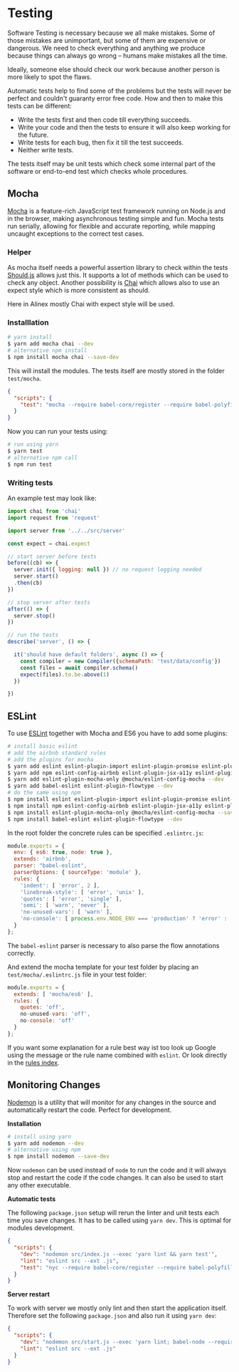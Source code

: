# Testing

Software Testing is necessary because we all make mistakes. Some of those mistakes
are unimportant, but some of them are expensive or dangerous. We need to check
everything and anything we produce because things can always go wrong – humans make
mistakes all the time.

Ideally, someone else should check our work because another person is more
likely to spot the flaws.

Automatic tests help to find some of the problems but the tests will never be perfect
and couldn't guaranty error free code. How and then to make this tests can be
different:

- Write the tests first and then code till everything succeeds.
- Write your code and then the tests to ensure it will also keep working for the future.
- Write tests for each bug, then fix it till the test succeeds.
- Neither write tests.

The tests itself may be unit tests which check some internal part of the software or
end-to-end test which checks whole procedures.


## Mocha

[Mocha](https://mochajs.org/) is a feature-rich JavaScript test framework running
on Node.js and in the browser, making asynchronous testing simple and fun.
Mocha tests run serially, allowing for flexible and accurate reporting, while mapping
uncaught exceptions to the correct test cases.

### Helper

As mocha itself needs a powerful assertion library to check within the tests
[Should.js](https://shouldjs.github.io/) allows just this. It supports a lot of
methods which can be used to check any object.
Another possibility is [Chai](http://chaijs.com/) which allows also to use an
expect style which is more consistent as should.

Here in Alinex mostly Chai with expect style will be used.

### Installlation

```bash
# yarn install
$ yarn add mocha chai --dev
# alternative npm install
$ npm install mocha chai --save-dev
```

This will install the modules. The tests itself are mostly stored in the folder
`test/mocha`.

```json
{
  "scripts": {
    "test": "mocha --require babel-core/register --require babel-polyfill test/mocha"
  }
}
```

Now you can run your tests using:

```bash
# run using yarn
$ yarn test
# alternative npm call
$ npm run test
```

### Writing tests

An example test may look like:

```js
import chai from 'chai'
import request from 'request'

import server from '../../src/server'

const expect = chai.expect

// start server before tests
before((cb) => {
  server.init({ logging: null }) // no request logging needed
  server.start()
  .then(cb)
})

// stop server after tests
after(() => {
  server.stop()
})

// run the tests
describe('server', () => {

  it('should have default folders', async () => {
    const compiler = new Compiler({schemaPath: 'test/data/config'})
    const files = await compiler.schema()
    expect(files).to.be.above(1)
  })

})
```


## ESLint

To use [ESLint](http://eslint.org/) together with Mocha and ES6 you have to add some
plugins:

```bash
# install basic eslint
# add the airbnb standard rules
# add the plugins for mocha
$ yarn add eslint eslint-plugin-import eslint-plugin-promise eslint-plugin-standard --dev
$ yarn add npm eslint-config-airbnb eslint-plugin-jsx-a11y eslint-plugin-react --dev
$ yarn add eslint-plugin-mocha-only @mocha/eslint-config-mocha --dev
$ yarn add babel-eslint eslint-plugin-flowtype --dev
# do the same using npm
$ npm install eslint eslint-plugin-import eslint-plugin-promise eslint-plugin-standard --save-dev
$ npm install npm eslint-config-airbnb eslint-plugin-jsx-a11y eslint-plugin-react --save-dev
$ npm install eslint-plugin-mocha-only @mocha/eslint-config-mocha --save-dev
$ npm install babel-eslint eslint-plugin-flowtype --dev
```

In the root folder the concrete rules can be specified `.eslintrc.js`:

```js
module.exports = {
  env: { es6: true, node: true },
  extends: 'airbnb',
  parser: "babel-eslint",
  parserOptions: { sourceType: 'module' },
  rules: {
    'indent': [ 'error', 2 ],
    'linebreak-style': [ 'error', 'unix' ],
    'quotes': [ 'error', 'single' ],
    'semi': [ 'warn', 'never' ],
    'no-unused-vars': [ 'warn' ],
    'no-console': [ process.env.NODE_ENV === 'production' ? 'error' : 'warn' ]
  }
};
```

The `babel-eslint` parser is necessary to also parse the flow annotations correctly.

And extend the mocha template for your test folder by placing an  `test/mocha/.eslintrc.js`
file in your test folder:

```js
module.exports = {
  extends: [ 'mocha/es6' ],
  rules: {
    quotes: 'off',
    no-unused-vars: 'off',
    no-console: 'off'
  }
};
```

If you want some explanation for a rule best way ist too look up Google using the message
or the rule name combined with `eslint`. Or look directly in the
[rules index](http://eslint.org/docs/rules).


## Monitoring Changes

[Nodemon](https://nodemon.io/) is a utility that will monitor for any changes in
the source and automatically restart the code. Perfect for development.

__Installation__

```bash
# install using yarn
$ yarn add nodemon --dev
# alternative using npm
$ npm install nodemon --save-dev
```

Now `nodemon` can be used instead of `node` to run the code and it will always stop
and restart the code if the code changes. It can also be used to start any other
executable.

__Automatic tests__

The following `package.json` setup will rerun the linter and unit tests each time
you save changes. It has to be called using `yarn dev`. This is optimal for modules
development.

```json
{
  "scripts": {
    "dev": "nodemon src/index.js --exec 'yarn lint && yarn test'",
    "lint": "eslint src --ext .js",
    "test": "nyc --require babel-core/register --require babel-polyfill mocha test/mocha"    
  }
}
```

__Server restart__

To work with server we mostly only lint and then start the application itself.
Therefore set the following `package.json` and also run it using `yarn dev`:

```json
{
  "scripts": {
    "dev": "nodemon src/start.js --exec 'yarn lint; babel-node --require babel-polyfill --exec node_modules/.bin/babel-node'",
    "lint": "eslint src --ext .js"
  }
}
```
